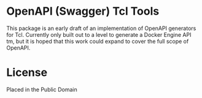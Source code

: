 OpenAPI (Swagger) Tcl Tools
===========================

This package is an early draft of an implementation of OpenAPI generators for
Tcl.  Currently only built out to a level to generate a Docker Engine API tm,
but it is hoped that this work could expand to cover the full scope of OpenAPI.


License
=======

Placed in the Public Domain
